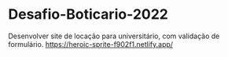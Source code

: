 # Desafio-Boticario-2022
Desenvolver site de locação para universitário, com validação de formulário.
https://heroic-sprite-f902f1.netlify.app/
